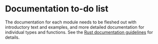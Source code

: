 # Documentation to-do list

The documentation for each module needs to be fleshed out with
introductory text and examples, and more detailed documentation for
individual types and functions.
See the [Rust documentation guidelines](https://rust-lang.github.io/api-guidelines/documentation.html) for details.

